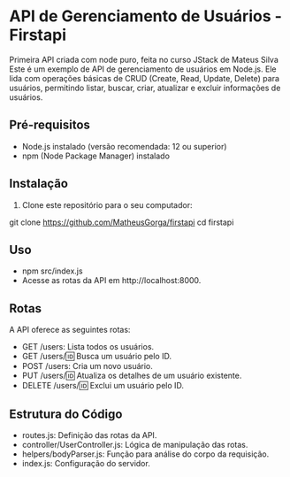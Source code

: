 # API de Gerenciamento de Usuários - Firstapi
Primeira API criada com node puro, feita no curso JStack de Mateus Silva
Este é um exemplo de API de gerenciamento de usuários em Node.js. Ele lida com operações básicas de CRUD (Create, Read, Update, Delete) para usuários, permitindo listar, buscar, criar, atualizar e excluir informações de usuários.

## Pré-requisitos

- Node.js instalado (versão recomendada: 12 ou superior)
- npm (Node Package Manager) instalado

## Instalação

1. Clone este repositório para o seu computador:

git clone https://github.com/MatheusGorga/firstapi
cd firstapi


## Uso

- npm src/index.js
- Acesse as rotas da API em http://localhost:8000.

## Rotas

A API oferece as seguintes rotas:

- GET /users: Lista todos os usuários.
- GET /users/:id: Busca um usuário pelo ID.
- POST /users: Cria um novo usuário.
- PUT /users/:id: Atualiza os detalhes de um usuário existente.
- DELETE /users/:id: Exclui um usuário pelo ID.

## Estrutura do Código

- routes.js: Definição das rotas da API.
- controller/UserController.js: Lógica de manipulação das rotas.
- helpers/bodyParser.js: Função para análise do corpo da requisição.
- index.js: Configuração do servidor.
